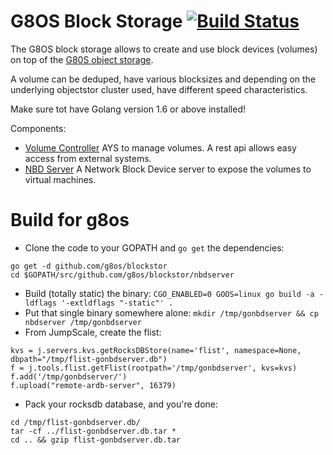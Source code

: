 # G8OS Block Storage [![Build Status](https://travis-ci.org/g8os/blockstor.svg?branch=master)](https://travis-ci.org/g8os/blockstor)

The G8OS block storage allows to create and use block devices (volumes) on top of the [G80S object storage](https://github.com/g8os/objstor).

A volume can be deduped, have various blocksizes and depending on the underlying objectstor cluster used, have different speed characteristics.

Make sure tot have Golang version 1.6 or above installed!

Components:
* [Volume Controller](volumecontroller/readme.md)
    AYS to manage volumes. A rest api allows easy access from external systems.
* [NBD Server](nbdserver/readme.md)
    A Network Block Device server to expose the volumes to virtual machines.

# Build for g8os
- Clone the code to your GOPATH and `go get` the dependencies:
```
go get -d github.com/g8os/blockstor
cd $GOPATH/src/github.com/g8os/blockstor/nbdserver
```

- Build (totally static) the binary: `CGO_ENABLED=0 GOOS=linux go build -a -ldflags '-extldflags "-static"' .`
- Put that single binary somewhere alone: `mkdir /tmp/gonbdserver && cp nbdserver /tmp/gonbdserver`
- From JumpScale, create the flist:
```
kvs = j.servers.kvs.getRocksDBStore(name='flist', namespace=None, dbpath="/tmp/flist-gonbdserver.db")
f = j.tools.flist.getFlist(rootpath='/tmp/gonbdserver', kvs=kvs)
f.add('/tmp/gonbdserver/')
f.upload("remote-ardb-server", 16379)
```

- Pack your rocksdb database, and you're done:
```
cd /tmp/flist-gonbdserver.db/
tar -cf ../flist-gonbdserver.db.tar *
cd .. && gzip flist-gonbdserver.db.tar
```
